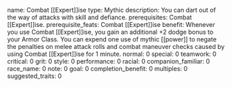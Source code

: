 name: Combat [[Expert]]ise
type: Mythic
description: You can dart out of the way of attacks with skill and defiance.
prerequisites: Combat [[Expert]]ise.
prerequisite_feats: Combat [[Expert]]ise
benefit: Whenever you use Combat [[Expert]]ise, you gain an additional +2 dodge bonus to your Armor Class. You can expend one use of mythic [[power]] to negate the penalties on melee attack rolls and combat maneuver checks caused by using Combat [[Expert]]ise for 1 minute.
normal: 0
special: 0
teamwork: 0
critical: 0
grit: 0
style: 0
performance: 0
racial: 0
companion_familiar: 0
race_name: 0
note: 0
goal: 0
completion_benefit: 0
multiples: 0
suggested_traits: 0
